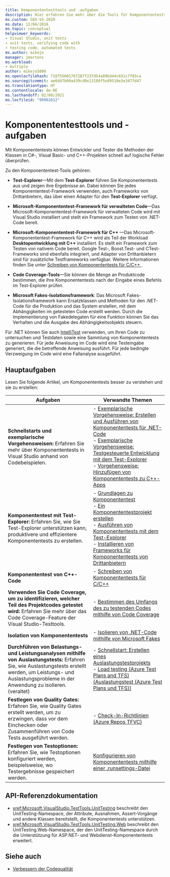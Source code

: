 ```yaml
---
title: Komponententesttools und -aufgaben
description: Hier erfahren Sie mehr über die Tools für Komponententests, die Entwicklern und Testern die Möglichkeit geben, schnell nach logischen Fehlern in Ihrem Code zu suchen.
ms.custom: SEO-VS-2020
ms.date: 11/04/2016
ms.topic: conceptual
helpviewer_keywords:
- Visual Studio, unit tests
- unit tests, verifying code with
- testing code, automated tests
ms.author: mikejo
manager: jmartens
ms.workload:
- multiple
author: mikejo5000
ms.openlocfilehash: 718f5560176f287f237d54a89bd44c831c7f03ca
ms.sourcegitcommit: ae6d47b09a439cd0e13180f5e89510e3e347fd47
ms.translationtype: HT
ms.contentlocale: de-DE
ms.lasthandoff: 02/08/2021
ms.locfileid: "99962612"
---
```

# <a name="unit-test-tools-and-tasks"></a>Komponententesttools und -aufgaben

Mit Komponententests können Entwickler und Tester die Methoden der Klassen in C#-, Visual Basic- und C++-Projekten schnell auf logische Fehler überprüfen.

Zu den Komponententest-Tools gehören:

* **Test-Explorer**&mdash;Mit dem **Test-Explorer** führen Sie Komponententests aus und zeigen ihre Ergebnisse an. Dabei können Sie jedes Komponententest-Framework verwenden, auch Frameworks von Drittanbietern, das über einen Adapter für den **Test-Explorer** verfügt.

* **Microsoft-Komponententest-Framework für verwalteten Code**&mdash;Das Microsoft-Komponententest-Framework für verwalteten Code wird mit Visual Studio installiert und stellt ein Framework zum Testen von .NET-Code bereit.

* **Microsoft-Komponententest-Framework für C++** &mdash;Das Microsoft-Komponententest-Framework für C++ wird als Teil der Workload **Desktopentwicklung mit C++** installiert. Es stellt ein Framework zum Testen von nativem Code bereit. Google Test-, Boost.Test- und CTest-Frameworks sind ebenfalls integriert, und Adapter von Drittanbietern sind für zusätzliche Testframeworks verfügbar. Weitere Informationen finden Sie unter [Schreiben von Komponententests für C/C++ ](../test/writing-unit-tests-for-c-cpp.md).

* **Code Coverage-Tools**&mdash;Sie können die Menge an Produktcode bestimmen, die Ihre Komponententests nach der Eingabe eines Befehls im Test-Explorer prüfen.

* **Microsoft Fakes-Isolationsframework**: Das Microsoft Fakes-Isolationsframework kann Ersatzklassen und Methoden für den .NET-Code für die Produktion und das System erstellen, mit dem Abhängigkeiten im getesteten Code erstellt werden. Durch die Implementierung von Fakedelegaten für eine Funktion können Sie das Verhalten und die Ausgabe des Abhängigkeitsobjekts steuern.

Für .NET können Sie auch [IntelliTest](../test/generate-unit-tests-for-your-code-with-intellitest.md) verwenden, um Ihren Code zu untersuchen und Testdaten sowie eine Sammlung von Komponententests zu generieren. Für jede Anweisung im Code wird eine Testeingabe generiert, die die betreffende Anweisung ausführt. Für jede bedingte Verzweigung im Code wird eine Fallanalyse ausgeführt.

## <a name="key-tasks"></a>Hauptaufgaben

Lesen Sie folgende Artikel, um Komponententests besser zu verstehen und sie zu erstellen:

|Aufgaben|Verwandte Themen|
|-|-----------------------|
|**Schnellstarts und exemplarische Vorgehensweisen:** Erfahren Sie mehr über Komponententests in Visual Studio anhand von Codebeispielen.|- [Exemplarische Vorgehensweise: Erstellen und Ausführen von Komponententests für .NET-Code](../test/walkthrough-creating-and-running-unit-tests-for-managed-code.md)<br />- [Exemplarische Vorgehensweise: Testgesteuerte Entwicklung mit dem Test-Explorer](../test/quick-start-test-driven-development-with-test-explorer.md)<br />- [Vorgehensweise: Hinzufügen von Komponententests zu C++-Apps](../test/how-to-use-microsoft-test-framework-for-cpp.md)|
|**Komponententest mit Test-Explorer:** Erfahren Sie, wie Sie Test-Explorer unterstützen kann, produktivere und effizientere Komponententests zu erstellen.|- [Grundlagen zu Komponententest](../test/unit-test-basics.md)<br />- [Ein Komponententestprojekt erstellen](../test/create-a-unit-test-project.md)<br />- [Ausführen von Komponententests mit dem Test-Explorer](../test/run-unit-tests-with-test-explorer.md)<br />- [Installieren von Frameworks für Komponententests von Drittanbietern](../test/install-third-party-unit-test-frameworks.md)|
|**Komponententest von C++-Code**|- [Schreiben von Komponententests für C/C++](../test/writing-unit-tests-for-c-cpp.md)|
|**Verwenden Sie Code Coverage, um zu identifizieren, welcher Teil des Projektcodes getestet wird:** Erfahren Sie mehr über das Code Coverage-Feature der Visual Studio-Testtools.|- [Bestimmen des Umfangs des zu testenden Codes mithilfe von Code Coverage](../test/using-code-coverage-to-determine-how-much-code-is-being-tested.md)|
|**Isolation von Komponententests**|- [Isolieren von .NET-Code mithilfe von Microsoft Fakes](../test/isolating-code-under-test-with-microsoft-fakes.md)|
|**Durchführen von Belastungs- und Leistungsanalysen mithilfe von Auslastungstests:** Erfahren Sie, wie Auslastungstests erstellt werden, um Leistungs- und Auslastungsprobleme in der Anwendung zu isolieren. (veraltet)|- [Schnellstart: Erstellen eines Auslastungstestprojekts](../test/quickstart-create-a-load-test-project.md)<br />- [Load testing (Azure Test Plans and TFS) (Auslastungstest (Azure Test Plans und TFS))](/azure/devops/test/load-test/index?view=vsts&preserve-view=true)|
|**Festlegen von Quality Gates:** Erfahren Sie, wie Quality Gates erstellt werden, um zu erzwingen, dass vor dem Einchecken oder Zusammenführen von Code Tests ausgeführt werden.|- [Check-In-Richtlinien (Azure Repos TFVC)](/azure/devops/repos/tfvc/add-check-policies?view=vsts&preserve-view=true)|
|**Festlegen von Testoptionen:** Erfahren Sie, wie Testoptionen konfiguriert werden, beispielsweise, wo Testergebnisse gespeichert werden.|[Konfigurieren von Komponententests mithilfe einer .runsettings-Datei](../test/configure-unit-tests-by-using-a-dot-runsettings-file.md)|

## <a name="api-reference-documentation"></a>API-Referenzdokumentation

- <xref:Microsoft.VisualStudio.TestTools.UnitTesting> beschreibt den UnitTesting-Namespace, der Attribute, Ausnahmen, Assert-Vorgänge und andere Klassen bereitstellt, die Komponententests unterstützen.
- <xref:Microsoft.VisualStudio.TestTools.UnitTesting.Web> beschreibt den UnitTesting.Web-Namespace, der den UnitTesting-Namespace durch die Unterstützung für ASP.NET- und Webdienst-Komponententests erweitert.

## <a name="see-also"></a>Siehe auch

- [Verbessern der Codequalität](../test/improve-code-quality.md)